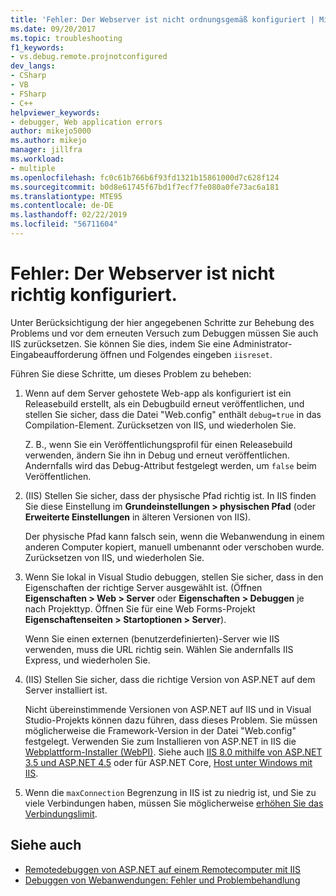 ```yaml
---
title: 'Fehler: Der Webserver ist nicht ordnungsgemäß konfiguriert | Microsoft-Dokumentation'
ms.date: 09/20/2017
ms.topic: troubleshooting
f1_keywords:
- vs.debug.remote.projnotconfigured
dev_langs:
- CSharp
- VB
- FSharp
- C++
helpviewer_keywords:
- debugger, Web application errors
author: mikejo5000
ms.author: mikejo
manager: jillfra
ms.workload:
- multiple
ms.openlocfilehash: fc0c61b766b6f93fd1321b15861000d7c628f124
ms.sourcegitcommit: b0d8e61745f67bd1f7ecf7fe080a0fe73ac6a181
ms.translationtype: MTE95
ms.contentlocale: de-DE
ms.lasthandoff: 02/22/2019
ms.locfileid: "56711604"
---
```

# <a name="error-the-web-server-is-not-configured-correctly"></a>Fehler: Der Webserver ist nicht richtig konfiguriert.

Unter Berücksichtigung der hier angegebenen Schritte zur Behebung des Problems und vor dem erneuten Versuch zum Debuggen müssen Sie auch IIS zurücksetzen. Sie können Sie dies, indem Sie eine Administrator-Eingabeaufforderung öffnen und Folgendes eingeben `iisreset`.

Führen Sie diese Schritte, um dieses Problem zu beheben:

1. Wenn auf dem Server gehostete Web-app als konfiguriert ist ein Releasebuild erstellt, als ein Debugbuild erneut veröffentlichen, und stellen Sie sicher, dass die Datei "Web.config" enthält `debug=true` in das Compilation-Element. Zurücksetzen von IIS, und wiederholen Sie.

    Z. B., wenn Sie ein Veröffentlichungsprofil für einen Releasebuild verwenden, ändern Sie ihn in Debug und erneut veröffentlichen. Andernfalls wird das Debug-Attribut festgelegt werden, um `false` beim Veröffentlichen.

2. (IIS) Stellen Sie sicher, dass der physische Pfad richtig ist. In IIS finden Sie diese Einstellung im **Grundeinstellungen > physischen Pfad** (oder **Erweiterte Einstellungen** in älteren Versionen von IIS).

    Der physische Pfad kann falsch sein, wenn die Webanwendung in einem anderen Computer kopiert, manuell umbenannt oder verschoben wurde. Zurücksetzen von IIS, und wiederholen Sie.

3. Wenn Sie lokal in Visual Studio debuggen, stellen Sie sicher, dass in den Eigenschaften der richtige Server ausgewählt ist. (Öffnen **Eigenschaften > Web > Server** oder **Eigenschaften > Debuggen** je nach Projekttyp. Öffnen Sie für eine Web Forms-Projekt **Eigenschaftenseiten > Startoptionen > Server**).

    Wenn Sie einen externen (benutzerdefinierten)-Server wie IIS verwenden, muss die URL richtig sein. Wählen Sie andernfalls IIS Express, und wiederholen Sie.

4. (IIS) Stellen Sie sicher, dass die richtige Version von ASP.NET auf dem Server installiert ist.

    Nicht übereinstimmende Versionen von ASP.NET auf IIS und in Visual Studio-Projekts können dazu führen, dass dieses Problem. Sie müssen möglicherweise die Framework-Version in der Datei "Web.config" festgelegt. Verwenden Sie zum Installieren von ASP.NET in IIS die [Webplattform-Installer (WebPI)](https://www.microsoft.com/web/downloads/platform.aspx). Siehe auch [IIS 8.0 mithilfe von ASP.NET 3.5 und ASP.NET 4.5](/iis/get-started/whats-new-in-iis-8/iis-80-using-aspnet-35-and-aspnet-45) oder für ASP.NET Core, [Host unter Windows mit IIS](https://docs.asp.net/en/latest/publishing/iis.html).

4. Wenn die `maxConnection` Begrenzung in IIS ist zu niedrig ist, und Sie zu viele Verbindungen haben, müssen Sie möglicherweise [erhöhen Sie das Verbindungslimit](/iis/configuration/system.applicationhost/sites/sitedefaults/limits).

## <a name="see-also"></a>Siehe auch
- [Remotedebuggen von ASP.NET auf einem Remotecomputer mit IIS](../debugger/remote-debugging-aspnet-on-a-remote-iis-7-5-computer.md)
- [Debuggen von Webanwendungen: Fehler und Problembehandlung](../debugger/debugging-web-applications-errors-and-troubleshooting.md)